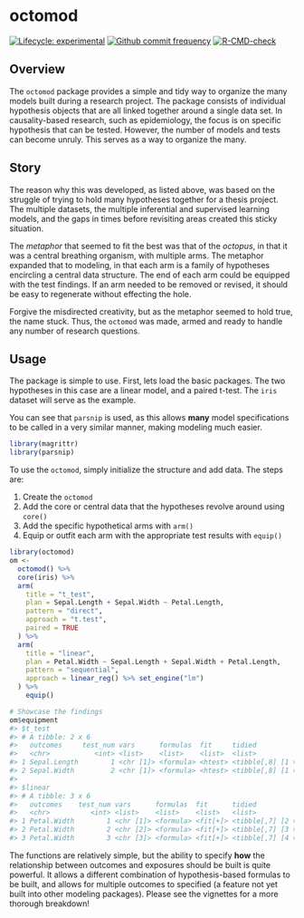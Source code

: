 
<!-- README.md is generated from README.Rmd. Please edit that file -->

# octomod

<!-- badges: start -->

[![Lifecycle:
experimental](https://img.shields.io/badge/lifecycle-experimental-orange.svg)](https://www.tidyverse.org/lifecycle/#experimental)
[![Github commit
frequency](https://img.shields.io/github/commit-activity/w/asshah4/octomod)](https://github.com/asshah4/octomod/graphs/commit-activity)
[![R-CMD-check](https://github.com/asshah4/octomod/workflows/R-CMD-check/badge.svg)](https://github.com/asshah4/octomod/actions)

<!-- badges: end -->

## Overview

The `octomod` package provides a simple and tidy way to organize the
many models built during a research project. The package consists of
individual hypothesis objects that are all linked together around a
single data set. In causality-based research, such as epidemiology, the
focus is on specific hypothesis that can be tested. However, the number
of models and tests can become unruly. This serves as a way to organize
the many.

## Story

The reason why this was developed, as listed above, was based on the
struggle of trying to hold many hypotheses together for a thesis
project. The multiple datasets, the multiple inferential and supervised
learning models, and the gaps in times before revisiting areas created
this sticky situation.

The *metaphor* that seemed to fit the best was that of the *octopus*, in
that it was a central breathing organism, with multiple arms. The
metaphor expanded that to modeling, in that each arm is a family of
hypotheses encircling a central data structure. The end of each arm
could be equipped with the test findings. If an arm needed to be removed
or revised, it should be easy to regenerate without effecting the hole.

Forgive the misdirected creativity, but as the metaphor seemed to hold
true, the name stuck. Thus, the `octomod` was made, armed and ready to
handle any number of research questions.

## Usage

The package is simple to use. First, lets load the basic packages. The
two hypotheses in this case are a linear model, and a paired t-test. The
`iris` dataset will serve as the example.

You can see that `parsnip` is used, as this allows **many** model
specifications to be called in a very similar manner, making modeling
much easier.

``` r
library(magrittr)
library(parsnip)
```

To use the `octomod`, simply initialize the structure and add data. The
steps are:

1.  Create the `octomod`
2.  Add the core or central data that the hypotheses revolve around
    using `core()`
3.  Add the specific hypothetical arms with `arm()`
4.  Equip or outfit each arm with the appropriate test results with
    `equip()`

``` r
library(octomod)
om <-
  octomod() %>%
  core(iris) %>%
  arm(
    title = "t_test",
    plan = Sepal.Length + Sepal.Width ~ Petal.Length,
    pattern = "direct",
    approach = "t.test",
    paired = TRUE
  ) %>%
  arm(
    title = "linear",
    plan = Petal.Width ~ Sepal.Length + Sepal.Width + Petal.Length,
    pattern = "sequential",
    approach = linear_reg() %>% set_engine("lm")
  ) %>%
    equip()

# Showcase the findings
om$equipment
#> $t_test
#> # A tibble: 2 x 6
#>   outcomes     test_num vars      formulas  fit     tidied              
#>   <chr>           <int> <list>    <list>    <list>  <list>              
#> 1 Sepal.Length        1 <chr [1]> <formula> <htest> <tibble[,8] [1 × 8]>
#> 2 Sepal.Width         2 <chr [1]> <formula> <htest> <tibble[,8] [1 × 8]>
#> 
#> $linear
#> # A tibble: 3 x 6
#>   outcomes    test_num vars      formulas  fit      tidied              
#>   <chr>          <int> <list>    <list>    <list>   <list>              
#> 1 Petal.Width        1 <chr [1]> <formula> <fit[+]> <tibble[,7] [2 × 7]>
#> 2 Petal.Width        2 <chr [2]> <formula> <fit[+]> <tibble[,7] [3 × 7]>
#> 3 Petal.Width        3 <chr [3]> <formula> <fit[+]> <tibble[,7] [4 × 7]>
```

The functions are relatively simple, but the ability to specify **how**
the relationship between outcomes and exposures should be built is quite
powerful. It allows a different combination of hypothesis-based formulas
to be built, and allows for multiple outcomes to specified (a feature
not yet built into other modeling packages). Please see the vignettes
for a more thorough breakdown!
